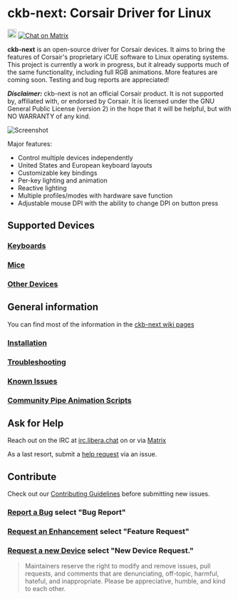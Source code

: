 # ckb-next: Corsair Driver for Linux

<a target="_blank" href="https://web.libera.chat/?channels=#ckb-next"><img src="https://img.shields.io/badge/%23irc-libera.chat-blue.svg" height="20" alt="irc.libera.chat #ckb-next" /></a>
[![Chat on Matrix](https://matrix.to/img/matrix-badge.svg)](https://matrix.to/#/#ckb-next:matrix.org)

**ckb-next** is an open-source driver for Corsair devices. It aims to bring the features of Corsair's proprietary iCUE software to Linux operating systems. This project is currently a work in progress, but it already supports much of the same functionality, including full RGB animations. More features are coming soon. Testing and bug reports are appreciated!

***Disclaimer:*** ckb-next is not an official Corsair product. It is not supported by, affiliated with, or endorsed by Corsair. It is licensed under the GNU General Public License (version 2) in the hope that it will be helpful, but with NO WARRANTY of any kind.

![Screenshot](https://i.imgur.com/zMK9jOP.png)

Major features:

- Control multiple devices independently
- United States and European keyboard layouts
- Customizable key bindings
- Per-key lighting and animation
- Reactive lighting
- Multiple profiles/modes with hardware save function
- Adjustable mouse DPI with the ability to change DPI on button press

## Supported Devices

### [Keyboards](https://github.com/ckb-next/ckb-next/wiki/Supported-Hardware#keyboards)
### [Mice](https://github.com/ckb-next/ckb-next/wiki/Supported-Hardware#mice)
### [Other Devices](https://github.com/ckb-next/ckb-next/wiki/Supported-Hardware#other-devices)

## General information

You can find most of the information in the [ckb-next wiki pages](https://github.com/ckb-next/ckb-next/wiki)

### [Installation](https://github.com/ckb-next/ckb-next/wiki/Linux-Installation)

### [Troubleshooting](https://github.com/ckb-next/ckb-next/wiki/Troubleshooting)

### [Known Issues](https://github.com/ckb-next/ckb-next/wiki/Known-issues)

### [Community Pipe Animation Scripts](https://github.com/ckb-next/ckb-next/wiki/Community-Pipe-Scripts)

## Ask for Help
Reach out on the IRC at [irc.libera.chat](https://web.libera.chat/?channels=#ckb-next) on or via [Matrix](https://matrix.to/#/#ckb-next:matrix.org)

As a last resort, submit a [help request](https://github.com/ckb-next/ckb-next/issues/new/choose) via an issue. 

## Contribute
Check out our [Contributing Guidelines](https://github.com/ckb-next/ckb-next/wiki/Contributing) before submitting new issues.

### [Report a Bug](https://github.com/ckb-next/ckb-next/issues/new/choose) select "Bug Report"

### [Request an Enhancement](https://github.com/ckb-next/ckb-next/issues/new/choose) select "Feature Request"

### [Request a new Device](https://github.com/ckb-next/ckb-next/issues/new/choose) select "New Device Request."



> Maintainers reserve the right to modify and remove issues, pull requests, and comments that are denunciating, off-topic, harmful, hateful, and inappropriate.
Please be appreciative, humble, and kind to each other.

